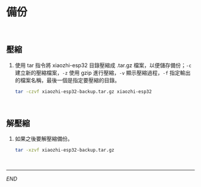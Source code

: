 # 備份

<br>

## 壓縮

1. 使用 tar 指令將 xiaozhi-esp32 目錄壓縮成 .tar.gz 檔案，以便儲存備份；`-c` 建立新的壓縮檔案，`-z` 使用 gzip 進行壓縮，`-v` 顯示壓縮過程，`-f` 指定輸出的檔案名稱，最後一個是指定要壓縮的目錄。

    ```bash
    tar -czvf xiaozhi-esp32-backup.tar.gz xiaozhi-esp32
    ```

<br>

## 解壓縮

1. 如果之後要解壓縮備份。

    ```bash
    tar -xzvf xiaozhi-esp32-backup.tar.gz
    ```

<br>

___

_END_